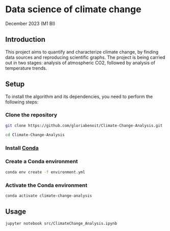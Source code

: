 # Data science of climate change
December 2023 (M1 BI)

## Introduction

This project aims to quantify and characterize climate change, by finding data sources and reproducing scientific graphs.
The project is being carried out in two stages: analysis of atmospheric CO2, followed by analysis of temperature trends.

## Setup

To install the algorithm and its dependencies, you need to perform the following steps:

### Clone the repository

```bash
git clone https://github.com/gloriabenoit/Climate-Change-Analysis.git

cd Climate-Change-Analysis
```

### Install [Conda](https://docs.conda.io/projects/conda/en/latest/user-guide/install/index.html)

### Create a Conda environment

```bash
conda env create -f environment.yml
```

### Activate the Conda environment

```bash
conda activate climate-change-analysis
```

## Usage

```bash
jupyter notebook src/ClimateChange_Analysis.ipynb
```